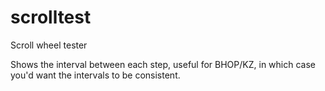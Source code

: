 # scrolltest
Scroll wheel tester

Shows the interval between each step, useful for BHOP/KZ, in which case you'd want the intervals to be consistent.
